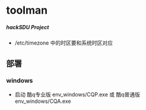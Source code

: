 # toolman
##### hackSDU Project  
 
- /etc/timezone 中的时区要和系统时区对应  
## 部署  
### windows  
- 启动 酷q专业版 env_windows/CQP.exe 或 酷q普通版 env_windows/CQA.exe

